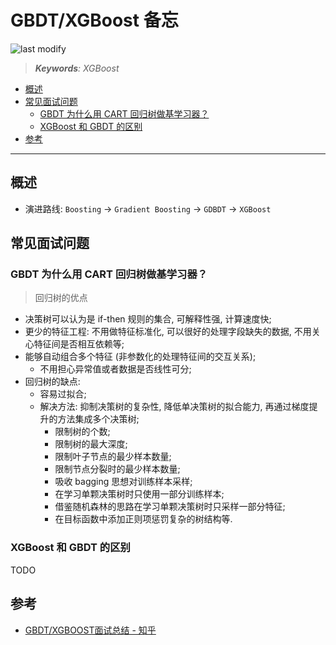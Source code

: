 GBDT/XGBoost 备忘
===
<!--START_SECTION:badge-->

![last modify](https://img.shields.io/static/v1?label=last%20modify&message=2025-08-03%2022%3A42%3A16&color=yellowgreen&style=flat-square)

<!--END_SECTION:badge-->
<!--info
top: false
draft: false
hidden: false
tag: [ml]
-->

> ***Keywords**: XGBoost*

<!--START_SECTION:paper_title-->
<!--END_SECTION:paper_title-->

<!--START_SECTION:toc-->
- [概述](#概述)
- [常见面试问题](#常见面试问题)
    - [GBDT 为什么用 CART 回归树做基学习器？](#gbdt-为什么用-cart-回归树做基学习器)
    - [XGBoost 和 GBDT 的区别](#xgboost-和-gbdt-的区别)
- [参考](#参考)
<!--END_SECTION:toc-->

---

## 概述
- 演进路线: `Boosting` -> `Gradient Boosting` -> `GDBDT` -> `XGBoost`


## 常见面试问题

### GBDT 为什么用 CART 回归树做基学习器？
> 回归树的优点

- 决策树可以认为是 if-then 规则的集合, 可解释性强, 计算速度快;
- 更少的特征工程: 不用做特征标准化, 可以很好的处理字段缺失的数据, 不用关心特征间是否相互依赖等;
- 能够自动组合多个特征 (非参数化的处理特征间的交互关系); 
    - 不用担心异常值或者数据是否线性可分;
- 回归树的缺点:
    - 容易过拟合; 
    - 解决方法: 抑制决策树的复杂性, 降低单决策树的拟合能力, 再通过梯度提升的方法集成多个决策树; 
        - 限制树的个数;
        - 限制树的最大深度;
        - 限制叶子节点的最少样本数量;
        - 限制节点分裂时的最少样本数量;
        - 吸收 bagging 思想对训练样本采样;
        - 在学习单颗决策树时只使用一部分训练样本;
        - 借鉴随机森林的思路在学习单颗决策树时只采样一部分特征;
        - 在目标函数中添加正则项惩罚复杂的树结构等.

### XGBoost 和 GBDT 的区别
TODO


## 参考
- [GBDT/XGBOOST面试总结 - 知乎](https://zhuanlan.zhihu.com/p/412630287)
